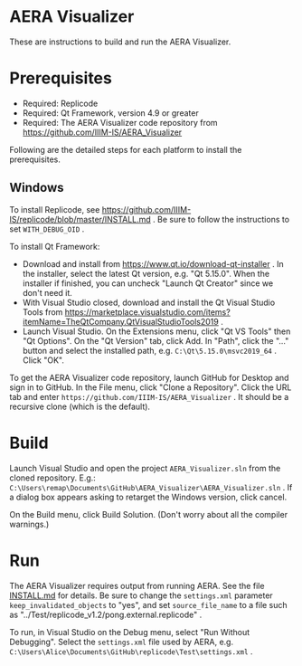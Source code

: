 AERA Visualizer
===============

These are instructions to build and run the AERA Visualizer.

Prerequisites
=============

* Required: Replicode
* Required: Qt Framework, version 4.9 or greater
* Required: The AERA Visualizer code repository from https://github.com/IIIM-IS/AERA_Visualizer

Following are the detailed steps for each platform to install the prerequisites.

## Windows
To install Replicode, see https://github.com/IIIM-IS/replicode/blob/master/INSTALL.md . Be sure
to follow the instructions to set `WITH_DEBUG_OID` .

To install Qt Framework:

* Download and install from https://www.qt.io/download-qt-installer . In the
  installer, select the latest Qt version, e.g. "Qt 5.15.0". When the installer if finished, you can uncheck
  "Launch Qt Creator" since we don't need it. 
* With Visual Studio closed, download and install the Qt Visual Studio Tools from
  https://marketplace.visualstudio.com/items?itemName=TheQtCompany.QtVisualStudioTools2019 .
* Launch Visual Studio. On the Extensions menu, click "Qt VS Tools" then "Qt Options". On the "Qt Version"
  tab, click Add. In "Path", click the "..." button and select the installed path, e.g. 
  `C:\Qt\5.15.0\msvc2019_64` . Click "OK".

To get the AERA Visualizer code repository, launch GitHub for Desktop and sign in to GitHub. In the File menu, 
click "Clone a Repository". Click the URL tab and enter `https://github.com/IIIM-IS/AERA_Visualizer` . 
It should be a recursive clone (which is the default).

Build
=====
Launch Visual Studio and open the project `AERA_Visualizer.sln` from the cloned repository. E.g.:
`C:\Users\remap\Documents\GitHub\AERA_Visualizer\AERA_Visualizer.sln` .  If a dialog box appears 
asking to retarget the Windows version, click cancel.

On the Build menu, click Build Solution. (Don't worry about all the compiler warnings.)

Run
===

The AERA Visualizer requires output from running AERA. See the file [INSTALL.md](https://github.com/IIIM-IS/replicode/blob/master/INSTALL.md)
for details. Be sure to change the `settings.xml` parameter `keep_invalidated_objects` to "yes", and set
`source_file_name` to a file such as "../Test/replicode_v1.2/pong.external.replicode" .

To run, in Visual Studio on the Debug menu, select "Run Without Debugging". Select the `settings.xml` file used by AERA, e.g.
`C:\Users\Alice\Documents\GitHub\replicode\Test\settings.xml` .
